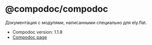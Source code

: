 # @compodoc/compodoc

Документация с модулями, написанными специально для ely.flat.

- Compodoc version: 1.1.8
- <a href="https://github.com/compodoc/compodoc">Compodoc page</a>